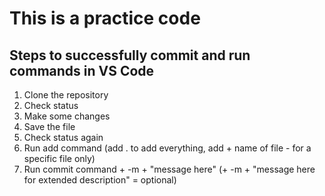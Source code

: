 # This is a practice code

## Steps to successfully commit and run commands in VS Code
1. Clone the repository
2. Check status
3. Make some changes
4. Save the file
5. Check status again
6. Run add command (add . to add everything, add + name of file - for a specific file only)
7. Run commit command + -m + "message here" (+ -m + "message here for extended description" = optional)
